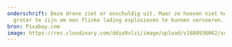 ```yaml
---
onderschrift: Deze drone ziet er onschuldig uit. Maar ze hoeven niet heel veel
  groter te zijn om een flinke lading explosieven te kunnen vervoeren.
bron: Pixabay.com
image: https://res.cloudinary.com/ddio9vlzi/image/upload/v1680936062/sciencegeek/posts/wapens-drone-camera.jpg
---
```

